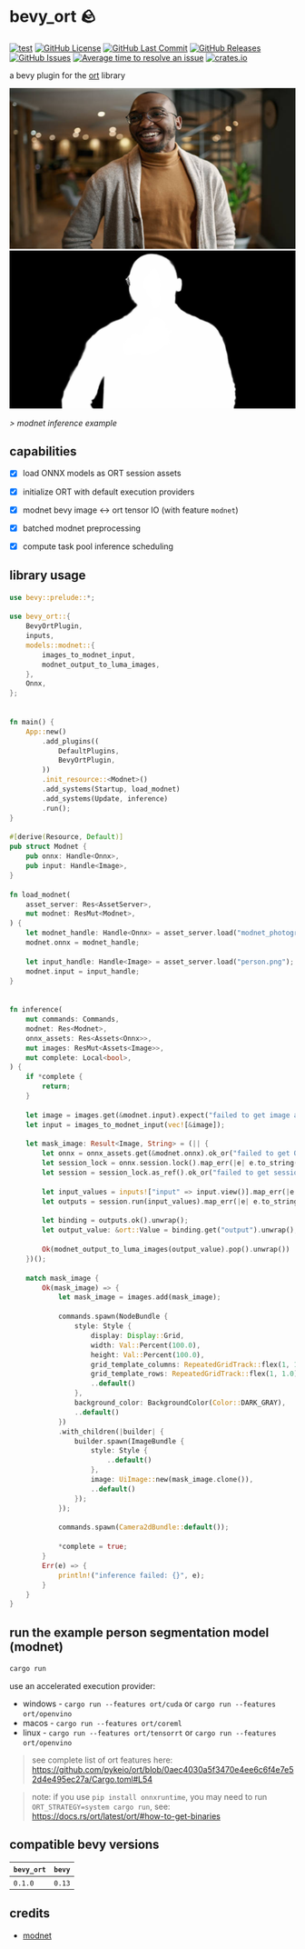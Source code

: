# bevy_ort 🪨
[![test](https://github.com/mosure/bevy_ort/workflows/test/badge.svg)](https://github.com/Mosure/bevy_ort/actions?query=workflow%3Atest)
[![GitHub License](https://img.shields.io/github/license/mosure/bevy_ort)](https://raw.githubusercontent.com/mosure/bevy_ort/main/LICENSE)
[![GitHub Last Commit](https://img.shields.io/github/last-commit/mosure/bevy_ort)](https://github.com/mosure/bevy_ort)
[![GitHub Releases](https://img.shields.io/github/v/release/mosure/bevy_ort?include_prereleases&sort=semver)](https://github.com/mosure/bevy_ort/releases)
[![GitHub Issues](https://img.shields.io/github/issues/mosure/bevy_ort)](https://github.com/mosure/bevy_ort/issues)
[![Average time to resolve an issue](https://isitmaintained.com/badge/resolution/mosure/bevy_ort.svg)](http://isitmaintained.com/project/mosure/bevy_ort)
[![crates.io](https://img.shields.io/crates/v/bevy_ort.svg)](https://crates.io/crates/bevy_ort)

a bevy plugin for the [ort](https://docs.rs/ort/latest/ort/) library


![person](assets/person.png)
![mask](assets/mask.png)

*> modnet inference example*


## capabilities

- [X] load ONNX models as ORT session assets
- [X] initialize ORT with default execution providers
- [X] modnet bevy image <-> ort tensor IO (with feature `modnet`)
- [X] batched modnet preprocessing
- [X] compute task pool inference scheduling


## library usage

```rust
use bevy::prelude::*;

use bevy_ort::{
    BevyOrtPlugin,
    inputs,
    models::modnet::{
        images_to_modnet_input,
        modnet_output_to_luma_images,
    },
    Onnx,
};


fn main() {
    App::new()
        .add_plugins((
            DefaultPlugins,
            BevyOrtPlugin,
        ))
        .init_resource::<Modnet>()
        .add_systems(Startup, load_modnet)
        .add_systems(Update, inference)
        .run();
}

#[derive(Resource, Default)]
pub struct Modnet {
    pub onnx: Handle<Onnx>,
    pub input: Handle<Image>,
}

fn load_modnet(
    asset_server: Res<AssetServer>,
    mut modnet: ResMut<Modnet>,
) {
    let modnet_handle: Handle<Onnx> = asset_server.load("modnet_photographic_portrait_matting.onnx");
    modnet.onnx = modnet_handle;

    let input_handle: Handle<Image> = asset_server.load("person.png");
    modnet.input = input_handle;
}


fn inference(
    mut commands: Commands,
    modnet: Res<Modnet>,
    onnx_assets: Res<Assets<Onnx>>,
    mut images: ResMut<Assets<Image>>,
    mut complete: Local<bool>,
) {
    if *complete {
        return;
    }

    let image = images.get(&modnet.input).expect("failed to get image asset");
    let input = images_to_modnet_input(vec![&image]);

    let mask_image: Result<Image, String> = (|| {
        let onnx = onnx_assets.get(&modnet.onnx).ok_or("failed to get ONNX asset")?;
        let session_lock = onnx.session.lock().map_err(|e| e.to_string())?;
        let session = session_lock.as_ref().ok_or("failed to get session from ONNX asset")?;

        let input_values = inputs!["input" => input.view()].map_err(|e| e.to_string())?;
        let outputs = session.run(input_values).map_err(|e| e.to_string());

        let binding = outputs.ok().unwrap();
        let output_value: &ort::Value = binding.get("output").unwrap();

        Ok(modnet_output_to_luma_images(output_value).pop().unwrap())
    })();

    match mask_image {
        Ok(mask_image) => {
            let mask_image = images.add(mask_image);

            commands.spawn(NodeBundle {
                style: Style {
                    display: Display::Grid,
                    width: Val::Percent(100.0),
                    height: Val::Percent(100.0),
                    grid_template_columns: RepeatedGridTrack::flex(1, 1.0),
                    grid_template_rows: RepeatedGridTrack::flex(1, 1.0),
                    ..default()
                },
                background_color: BackgroundColor(Color::DARK_GRAY),
                ..default()
            })
            .with_children(|builder| {
                builder.spawn(ImageBundle {
                    style: Style {
                        ..default()
                    },
                    image: UiImage::new(mask_image.clone()),
                    ..default()
                });
            });

            commands.spawn(Camera2dBundle::default());

            *complete = true;
        }
        Err(e) => {
            println!("inference failed: {}", e);
        }
    }
}

```


## run the example person segmentation model (modnet)

```sh
cargo run
```

use an accelerated execution provider:
- windows - `cargo run --features ort/cuda` or `cargo run --features ort/openvino`
- macos - `cargo run --features ort/coreml`
- linux - `cargo run --features ort/tensorrt` or `cargo run --features ort/openvino`

> see complete list of ort features here: https://github.com/pykeio/ort/blob/0aec4030a5f3470e4ee6c6f4e7e52d4e495ec27a/Cargo.toml#L54

> note: if you use `pip install onnxruntime`, you may need to run `ORT_STRATEGY=system cargo run`, see: https://docs.rs/ort/latest/ort/#how-to-get-binaries


## compatible bevy versions

| `bevy_ort`    | `bevy` |
| :--                   | :--    |
| `0.1.0`               | `0.13` |

## credits
- [modnet](https://github.com/ZHKKKe/MODNet)
